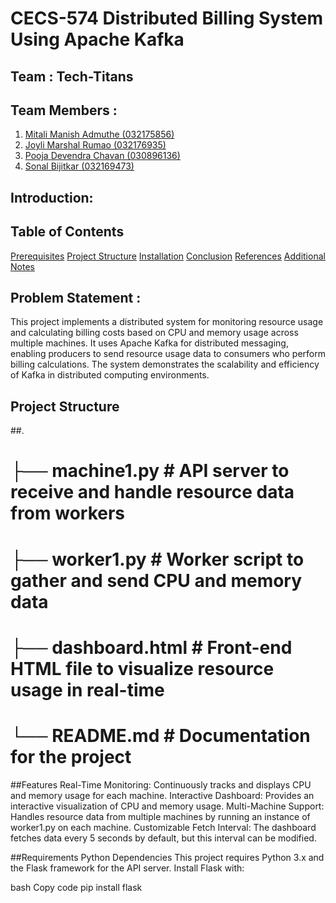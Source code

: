 # CECS-574 Distributed Billing System Using Apache Kafka

## Team : Tech-Titans

## Team Members :

  1. [Mitali Manish Admuthe (032175856)](https://github.com/Mma5901)
  2. [Joyli Marshal Rumao (032176935)](https://github.com/joyli-25)
  3. [Pooja Devendra Chavan (030896136)](https://github.com/pooja240599)
  4. [Sonal Bijitkar (032169473)](https://github.com/so-bit)

## Introduction:

## Table of Contents
[Prerequisites](#Prerequisites)
[Project Structure](#Project_Structure)
[Installation](#Installation)
[Conclusion](#Conclusion)
[References](#References)
[Additional Notes](#Additional_Notes)

## Problem Statement :
This project implements a distributed system for monitoring resource usage and calculating billing costs based on CPU and memory usage across multiple machines. It uses Apache Kafka for distributed messaging, enabling producers to send resource usage data to consumers who perform billing calculations. The system demonstrates the scalability and efficiency of Kafka in distributed computing environments.

## Project Structure
##.
# ├── machine1.py        # API server to receive and handle resource data from workers
# ├── worker1.py         # Worker script to gather and send CPU and memory data
# ├── dashboard.html     # Front-end HTML file to visualize resource usage in real-time
# └── README.md          # Documentation for the project

##Features
Real-Time Monitoring: Continuously tracks and displays CPU and memory usage for each machine.
Interactive Dashboard: Provides an interactive visualization of CPU and memory usage.
Multi-Machine Support: Handles resource data from multiple machines by running an instance of worker1.py on each machine.
Customizable Fetch Interval: The dashboard fetches data every 5 seconds by default, but this interval can be modified.

##Requirements
Python Dependencies
This project requires Python 3.x and the Flask framework for the API server. Install Flask with:

bash
Copy code
pip install flask

